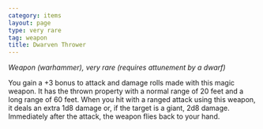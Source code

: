 ```yaml
---
category: items
layout: page
type: very rare
tag: weapon
title: Dwarven Thrower 
---
```

_Weapon (warhammer), very rare (requires attunement by a dwarf)_ 

You gain a +3 bonus to attack and damage rolls made with this magic weapon. It has the thrown property with a normal range of 20 feet and a long range of 60 feet. When you hit with a ranged attack using this weapon, it deals an extra 1d8 damage or, if the target is a giant, 2d8 damage. Immediately after the attack, the weapon flies back to your hand.
